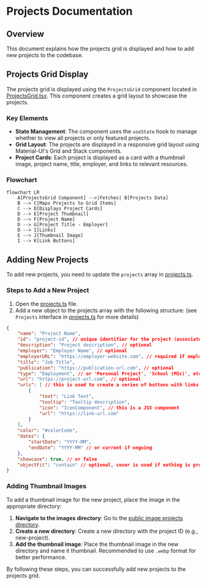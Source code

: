 # Projects Documentation

## Overview

This document explains how the projects grid is displayed and how to add new projects to the codebase.

## Projects Grid Display

The projects grid is displayed using the `ProjectsGrid` component located in [ProjectsGrid.tsx](../../src/components/projects/ProjectsGrid.tsx). This component creates a grid layout to showcase the projects.

### Key Elements

* **State Management**: The component uses the `useState` hook to manage whether to view all projects or only featured projects.
* **Grid Layout**: The projects are displayed in a responsive grid layout using Material-UI's Grid and Stack components.
* **Project Cards**: Each project is displayed as a card with a thumbnail image, project name, title, employer, and links to relevant resources.

### Flowchart

```mermaid
flowchart LR
    A[ProjectsGrid Component] -->|Fetches| B[Projects Data]
    B --> C[Maps Projects to Grid Items]
    C --> D[Displays Project Cards]
    D --> E[Project Thumbnail]
    D --> F[Project Name]
    D --> G[Project Title - Employer]
    D --> I[Links]
    E --> J[Thumbnail Image]
    I --> K[Link Buttons]
```

## Adding New Projects

To add new projects, you need to update the `projects` array in [projects.ts](../../src/data/projects.ts).

### Steps to Add a New Project

1. Open the [projects.ts](../../src/data/projects.ts) file.
2. Add a new object to the projects array with the following structure: (see `Projects` interface in [projects.ts](../../src/data/projects.ts) for more details)

```json
{
    "name": "Project Name",
    "id": "project-id", // unique identifier for the project (associated with the image file name or publication)
    "description": "Project description", // optional
    "employer": "Employer Name", // optional
    "employerURL": "https://employer-website.com", // required if employer is provided
    "title": "Job Title",
    "publication": "https://publication-url.com", // optional
    "type": "Employment", // or 'Personal Project', 'School (MSc)', etc.
    "url": "https://project-url.com", // optional
    "urls": [ // this is used to create a series of buttons with links
        {
            "text": "Link Text",
            "tooltip": "Tooltip description",
            "icon": "IconComponent", // this is a JSX component
            "url": "https://link-url.com"
        }
    ],
    "color": "#colorCode",
    "dates": {
        "startDate": "YYYY-MM",
        "endDate": "YYYY-MM" // or current if ongoing
    },
    "showcase": true, // or false
    "objectFit": "contain" // optional, cover is used if nothing is provided
}
```

### Adding Thumbnail Images

To add a thumbnail image for the new project, place the image in the appropriate directory:

1. **Navigate to the images directory**: Go to the [public image projects directory](../../public/images/projects).
2. **Create a new directory**: Create a new directory with the project ID (e.g., new-project).
3. **Add the thumbnail image**: Place the thumbnail image in the new directory and name it thumbnail. Recommended to use `.webp` format for better performance.

By following these steps, you can successfully add new projects to the projects grid.
